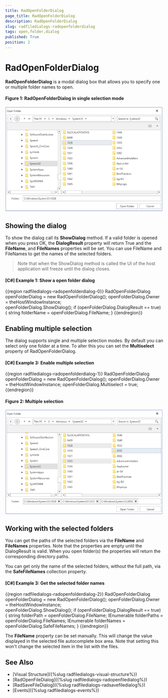 ```yaml
---
title: RadOpenFolderDialog
page_title: RadOpenFolderDialog
description: RadOpenFolderDialog
slug: radfiledialogs-radopenfolderdialog
tags: open,folder,dialog
published: True
position: 2
---
```


# RadOpenFolderDialog

__RadOpenFolderDialog__ is a modal dialog box that allows you to specify one or multiple folder names to open.

#### __Figure 1: RadOpenFolderDialog in single selection mode__ 
![](images/radopenfolderdialog-01.png)

## Showing the dialog

To show the dialog call its __ShowDialog__ method. If a valid folder is opened when you press OK, the __DialogResult__ property will return True and the __FileName__, and __FileNames__ properties will be set. You can use FileName and FileNames to get the names of the selected folders.

> Note that when the ShowDialog method is called the UI of the host application will freeze until the dialog closes.

#### __[C#] Example 1: Show a open folder dialog__
{{region radfiledialogs-radopenfolderdialog-0}}
	RadOpenFolderDialog openFolderDialog = new RadOpenFolderDialog();
	openFolderDialog.Owner = theHostWindowInstance;            
	openFolderDialog.ShowDialog();
	if (openFolderDialog.DialogResult == true)
	{
		string folderName = openFolderDialog.FileName;
	}
{{endregion}}

## Enabling multiple selection

The dialog supports single and multiple selection modes. By default you can select only one folder at a time. To alter this you can set the __Multiselect__ property of RadOpenFolderDialog.

#### __[C#] Example 3: Enable multiple selection__
{{region radfiledialogs-radopenfolderdialog-1}}
	RadOpenFolderDialog openFolderDialog = new RadOpenFolderDialog();
	openFolderDialog.Owner = theHostWindowInstance;
	openFolderDialog.Multiselect = true;
{{endregion}}

#### __Figure 2: Multiple selection__ 
![](images/radopenfolderdialog-02.png)

## Working with the selected folders

You can get the paths of the selected folders via the __FileName__ and __FileNames__ properties. Note that the properties are empty until the DialogResult is valid. When you open folder(s) the properties will return the corresponding directory paths.

You can get only the name of the selected folders, without the full path, via the __SafeFileNames__ collection property.

#### __[C#] Example 3: Get the selected folder names__
{{region radfiledialogs-radopenfolderdialog-2}}
	RadOpenFolderDialog openFolderDialog = new RadOpenFolderDialog();
	openFolderDialog.Owner = theHostWindowInstance;                  
	openFolderDialog.ShowDialog();
	if (openFolderDialog.DialogResult == true)
	{
		string folderPath = openFolderDialog.FileName;
		IEnumerable<string> folderPaths = openFolderDialog.FileNames;
		IEnumerable<string> folderNames = openFolderDialog.SafeFileNames;
	}
{{endregion}}

The __FileName__ property can be set manually. This will change the value displayed in the selected file autocomplete box area. Note that setting this won't change the selected item in the list with the files.

## See Also
* [Visual Structure]({%slug radfiledialogs-visual-structure%})
* [RadOpenFileDialog]({%slug radfiledialogs-radopenfiledialog%})
* [RadSaveFileDialog]({%slug radfiledialogs-radsavefiledialog%})
* [Events]({%slug radfiledialogs-events%})